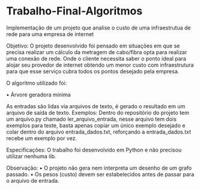 # Trabalho-Final-Algoritmos
Implementação de um projeto que analise o custo de uma infraestrutua de rede para uma empresa de internet


Objetivo: O projeto desenvolvido foi pensado em situações em que se precisa realizar um cálculo da metragem de cabo/fibra opta para realizar uma conexão de rede.
Onde o cliente necessita saber o ponto ideal para alojar seu provedor de internet obtendo um menor custo com infraestrutura para que esse serviço cubra todos os pontos desejado pela empresa.

O algoritmo utilizado foi:

• Árvore geradora mínima

As entradas são lidas via arquivos de texto, é gerado o resultado em um arquivo de saída de texto.
Exemplos: Dentro do repositório do projeto tem um arquivo.py chamado ler_arquivo_entrada, nesse arquivo tem dois exemplos para teste, basta apenas copiar um único exemplo desejado e colar dentro do arquivo entrada_dados.txt, reforçando a entrada_dados.txt recebe um exemplo por vez.

Especificações: O trabalho foi desenvolvido em Python e não precisou utilizar nenhuma lib. 

Observação:
• O projeto não gera nem interpreta um desenho de um grafo passado. 
• Os pesos (custo) devem ser estabelecidos antes de passar para o arquivo de entrada.
